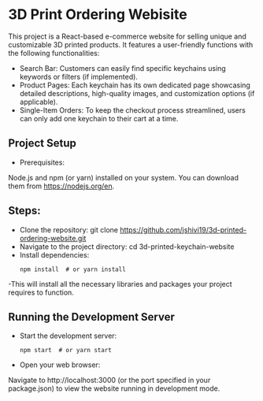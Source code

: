 # 3D Print Ordering Webisite
This project is a React-based e-commerce website for selling unique and customizable 3D printed products. It features a user-friendly functions with the following functionalities:

- Search Bar: Customers can easily find specific keychains using keywords or filters (if implemented).
- Product Pages: Each keychain has its own dedicated page showcasing detailed descriptions, high-quality images, and customization options (if applicable).
- Single-Item Orders: To keep the checkout process streamlined, users can only add one keychain to their cart at a time.
## Project Setup
- Prerequisites:

Node.js and npm (or yarn) installed on your system. You can download them from https://nodejs.org/en.
## Steps:

- Clone the repository:
git clone https://github.com/jshivi19/3d-printed-ordering-website.git
- Navigate to the project directory:
cd 3d-printed-keychain-website
- Install dependencies:
  ```
  npm install  # or yarn install
  ```
-This will install all the necessary libraries and packages your project requires to function.
## Running the Development Server
- Start the development server:
  ```
  npm start  # or yarn start
  ```
- Open your web browser:

Navigate to http://localhost:3000 (or the port specified in your package.json) to view the website running in development mode.


